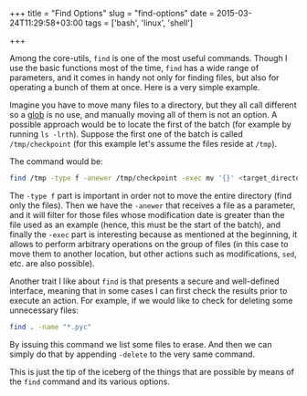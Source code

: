 +++
title = "Find Options"
slug = "find-options"
date = 2015-03-24T11:29:58+03:00
tags = ['bash', 'linux', 'shell']

+++

Among the core-utils, `find` is one of the most useful commands. Though
I use the basic functions most of the time, `find` has a wide range of
parameters, and it comes in handy not only for finding files, but also
for operating a bunch of them at once. Here is a very simple example.

Imagine you have to move many files to a directory, but they all call
different so a
[glob](https://en.wikipedia.org/wiki/Glob_%28programming%29) is no use,
and manually moving all of them is not an option. A possible approach
would be to locate the first of the batch (for example by running
`ls -lrth`). Suppose the first one of the batch is called
`/tmp/checkpoint` (for this example let\'s assume the files reside at
`/tmp`).

The command would be:

``` bash
find /tmp -type f -anewer /tmp/checkpoint -exec mv '{}' <target_directory> \;
```

The `-type f` part is important in order not to move the entire
directory (find only the files). Then we have the `-anewer` that
receives a file as a parameter, and it will filter for those files whose
modification date is greater than the file used as an example (hence,
this must be the start of the batch), and finally the `-exec` part is
interesting because as mentioned at the beginning, it allows to perform
arbitrary operations on the group of files (in this case to move them to
another location, but other actions such as modifications, `sed`, etc.
are also possible).

Another trait I like about `find` is that presents a secure and
well-defined interface, meaning that in some cases I can first check the
results prior to execute an action. For example, if we would like to
check for deleting some unnecessary files:

``` bash
find . -name "*.pyc"
```

By issuing this command we list some files to erase. And then we can
simply do that by appending `-delete` to the very same command.

This is just the tip of the iceberg of the things that are possible by
means of the `find` command and its various options.
